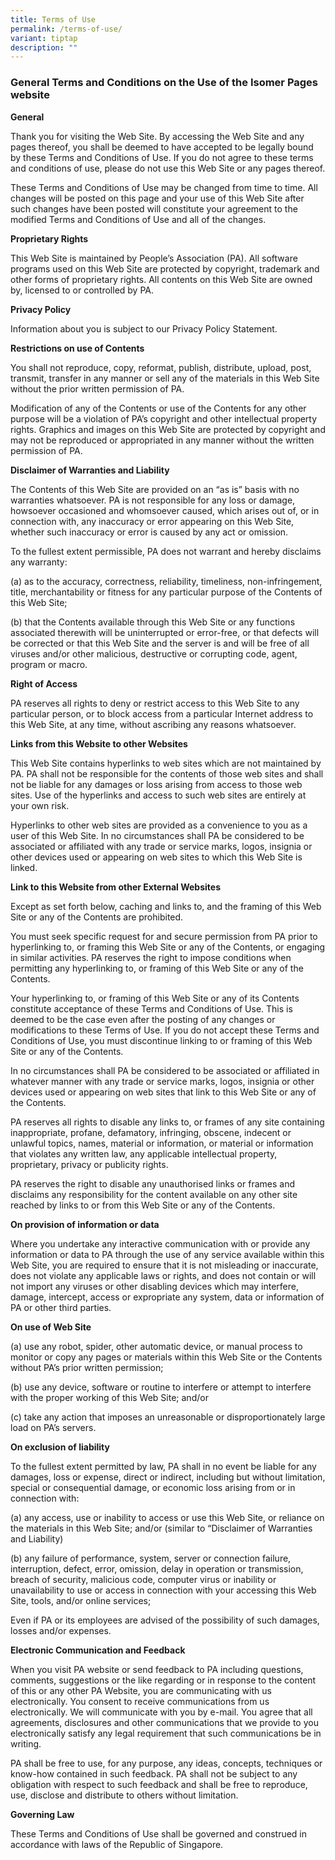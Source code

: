 ```yaml
---
title: Terms of Use
permalink: /terms-of-use/
variant: tiptap
description: ""
---
```

<h3><strong>General Terms and Conditions on the Use of the Isomer Pages website </strong></h3>
<p><strong>General</strong>
</p>
<p>Thank you for visiting the Web Site. By accessing the Web Site and any
pages thereof, you shall be deemed to have accepted to be legally bound
by these Terms and Conditions of Use. If you do not agree to these terms
and conditions of use, please do not use this Web Site or any pages thereof.</p>
<p>These Terms and Conditions of Use may be changed from time to time. All
changes will be posted on this page and your use of this Web Site after
such changes have been posted will constitute your agreement to the modified
Terms and Conditions of Use and all of the changes.</p>
<p><strong>Proprietary Rights</strong>
</p>
<p>This Web Site is maintained by People’s Association (PA). All software
programs used on this Web Site are protected by copyright, trademark and
other forms of proprietary rights. All contents on this Web Site are owned
by, licensed to or controlled by PA.</p>
<p><strong>Privacy Policy</strong>
</p>
<p>Information about you is subject to our Privacy Policy Statement.</p>
<p><strong>Restrictions on use of Contents</strong>
</p>
<p>You shall not reproduce, copy, reformat, publish, distribute, upload,
post, transmit, transfer in any manner or sell any of the materials in
this Web Site without the prior written permission of PA.</p>
<p>Modification of any of the Contents or use of the Contents for any other
purpose will be a violation of PA’s copyright and other intellectual property
rights. Graphics and images on this Web Site are protected by copyright
and may not be reproduced or appropriated in any manner without the written
permission of PA.</p>
<p><strong>Disclaimer of Warranties and Liability</strong>
</p>
<p>The Contents of this Web Site are provided on an “as is” basis with no
warranties whatsoever. PA is not responsible for any loss or damage, howsoever
occasioned and whomsoever caused, which arises out of, or in connection
with, any inaccuracy or error appearing on this Web Site, whether such
inaccuracy or error is caused by any act or omission.</p>
<p>To the fullest extent permissible, PA does not warrant and hereby disclaims
any warranty:</p>
<p>(a) as to the accuracy, correctness, reliability, timeliness, non-infringement,
title, merchantability or fitness for any particular purpose of the Contents
of this Web Site;</p>
<p>(b) that the Contents available through this Web Site or any functions
associated therewith will be uninterrupted or error-free, or that defects
will be corrected or that this Web Site and the server is and will be free
of all viruses and/or other malicious, destructive or corrupting code,
agent, program or macro.</p>
<p><strong>Right of Access</strong>
</p>
<p>PA reserves all rights to deny or restrict access to this Web Site to
any particular person, or to block access from a particular Internet address
to this Web Site, at any time, without ascribing any reasons whatsoever.</p>
<p><strong>Links from this Website to other Websites</strong>
</p>
<p>This Web Site contains hyperlinks to web sites which are not maintained
by PA. PA shall not be responsible for the contents of those web sites
and shall not be liable for any damages or loss arising from access to
those web sites. Use of the hyperlinks and access to such web sites are
entirely at your own risk.</p>
<p>Hyperlinks to other web sites are provided as a convenience to you as
a user of this Web Site. In no circumstances shall PA be considered to
be associated or affiliated with any trade or service marks, logos, insignia
or other devices used or appearing on web sites to which this Web Site
is linked.</p>
<p><strong>Link to this Website from other External Websites</strong>
</p>
<p>Except as set forth below, caching and links to, and the framing of this
Web Site or any of the Contents are prohibited.</p>
<p>You must seek specific request for and secure permission from PA prior
to hyperlinking to, or framing this Web Site or any of the Contents, or
engaging in similar activities. PA reserves the right to impose conditions
when permitting any hyperlinking to, or framing of this Web Site or any
of the Contents.</p>
<p>Your hyperlinking to, or framing of this Web Site or any of its Contents
constitute acceptance of these Terms and Conditions of Use. This is deemed
to be the case even after the posting of any changes or modifications to
these Terms of Use. If you do not accept these Terms and Conditions of
Use, you must discontinue linking to or framing of this Web Site or any
of the Contents.</p>
<p>In no circumstances shall PA be considered to be associated or affiliated
in whatever manner with any trade or service marks, logos, insignia or
other devices used or appearing on web sites that link to this Web Site
or any of the Contents.</p>
<p>PA reserves all rights to disable any links to, or frames of any site
containing inappropriate, profane, defamatory, infringing, obscene, indecent
or unlawful topics, names, material or information, or material or information
that violates any written law, any applicable intellectual property, proprietary,
privacy or publicity rights.</p>
<p>PA reserves the right to disable any unauthorised links or frames and
disclaims any responsibility for the content available on any other site
reached by links to or from this Web Site or any of the Contents.</p>
<p><strong>On provision of information or data</strong>
</p>
<p>Where you undertake any interactive communication with or provide any
information or data to PA through the use of any service available within
this Web Site, you are required to ensure that it is not misleading or
inaccurate, does not violate any applicable laws or rights, and does not
contain or will not import any viruses or other disabling devices which
may interfere, damage, intercept, access or expropriate any system, data
or information of PA or other third parties.</p>
<p><strong>On use of Web Site</strong>
</p>
<p>(a) use any robot, spider, other automatic device, or manual process to
monitor or copy any pages or materials within this Web Site or the Contents
without PA’s prior written permission;</p>
<p>(b) use any device, software or routine to interfere or attempt to interfere
with the proper working of this Web Site; and/or</p>
<p>(c) take any action that imposes an unreasonable or disproportionately
large load on PA’s servers.</p>
<p><strong>On exclusion of liability</strong>
</p>
<p>To the fullest extent permitted by law, PA shall in no event be liable
for any damages, loss or expense, direct or indirect, including but without
limitation, special or consequential damage, or economic loss arising from
or in connection with:</p>
<p>(a) any access, use or inability to access or use this Web Site, or reliance
on the materials in this Web Site; and/or (similar to “Disclaimer of Warranties
and Liability)</p>
<p>(b) any failure of performance, system, server or connection failure,
interruption, defect, error, omission, delay in operation or transmission,
breach of security, malicious code, computer virus or inability or unavailability
to use or access in connection with your accessing this Web Site, tools,
and/or online services;</p>
<p>Even if PA or its employees are advised of the possibility of such damages,
losses and/or expenses.</p>
<p><strong>Electronic Communication and Feedback</strong>
</p>
<p>When you visit PA website or send feedback to PA including questions,
comments, suggestions or the like regarding or in response to the content
of this or any other PA Website, you are communicating with us electronically.
You consent to receive communications from us electronically. We will communicate
with you by e-mail. You agree that all agreements, disclosures and other
communications that we provide to you electronically satisfy any legal
requirement that such communications be in writing.</p>
<p>PA shall be free to use, for any purpose, any ideas, concepts, techniques
or know-how contained in such feedback. PA shall not be subject to any
obligation with respect to such feedback and shall be free to reproduce,
use, disclose and distribute to others without limitation.</p>
<p><strong>Governing Law</strong>
</p>
<p>These Terms and Conditions of Use shall be governed and construed in accordance
with laws of the Republic of Singapore.</p>